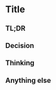 <!-- Copy this to make your own decisions. -->

# Title <!-- e.g. "Squad colour coordination" -->

## TL;DR
<!-- Only if long enough to merit one. -->

## Decision
<!-- e.g. "On Wednesdays we wear pink" -->

## Thinking
<!-- e.g. "Because a study showed that pink improves coding ability on Wednesdays" -->

## Anything else
<!-- Only if necessary. -->
